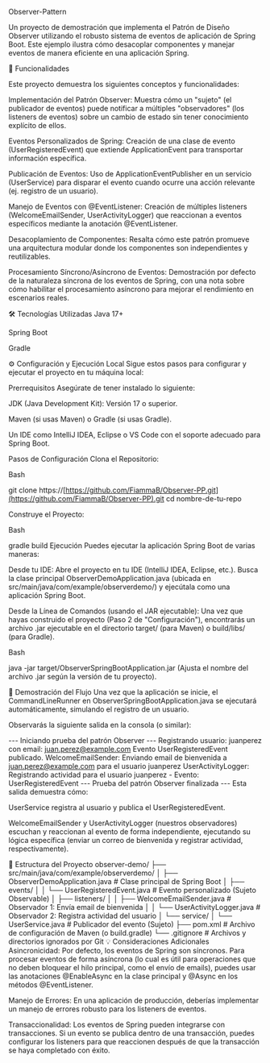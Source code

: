 
Observer-Pattern

Un proyecto de demostración que implementa el Patrón de Diseño Observer utilizando el robusto sistema de eventos de aplicación de Spring Boot. Este ejemplo ilustra cómo desacoplar componentes y manejar eventos de manera eficiente en una aplicación Spring.

🚀 Funcionalidades

Este proyecto demuestra los siguientes conceptos y funcionalidades:

Implementación del Patrón Observer: Muestra cómo un "sujeto" (el publicador de eventos) puede notificar a múltiples "observadores" (los listeners de eventos) sobre un cambio de estado sin tener conocimiento explícito de ellos.

Eventos Personalizados de Spring: Creación de una clase de evento (UserRegisteredEvent) que extiende ApplicationEvent para transportar información específica.

Publicación de Eventos: Uso de ApplicationEventPublisher en un servicio (UserService) para disparar el evento cuando ocurre una acción relevante (ej. registro de un usuario).

Manejo de Eventos con @EventListener: Creación de múltiples listeners (WelcomeEmailSender, UserActivityLogger) que reaccionan a eventos específicos mediante la anotación @EventListener.

Desacoplamiento de Componentes: Resalta cómo este patrón promueve una arquitectura modular donde los componentes son independientes y reutilizables.

Procesamiento Síncrono/Asíncrono de Eventos: Demostración por defecto de la naturaleza síncrona de los eventos de Spring, con una nota sobre cómo habilitar el procesamiento asíncrono para mejorar el rendimiento en escenarios reales.

🛠️ Tecnologías Utilizadas
Java 17+ 

Spring Boot 

 Gradle

⚙️ Configuración y Ejecución Local
Sigue estos pasos para configurar y ejecutar el proyecto en tu máquina local:

Prerrequisitos
Asegúrate de tener instalado lo siguiente:

JDK (Java Development Kit): Versión 17 o superior.

Maven (si usas Maven) o Gradle (si usas Gradle).

Un IDE como IntelliJ IDEA, Eclipse o VS Code con el soporte adecuado para Spring Boot.

Pasos de Configuración
Clona el Repositorio:

Bash

git clone https://[https://github.com/FiammaB/Observer-PP.git](https://github.com/FiammaB/Observer-PP).git
cd nombre-de-tu-repo


Construye el Proyecto:

Bash

gradle build
Ejecución
Puedes ejecutar la aplicación Spring Boot de varias maneras:

Desde tu IDE:
Abre el proyecto en tu IDE (IntelliJ IDEA, Eclipse, etc.). Busca la clase principal ObserverDemoApplication.java (ubicada en src/main/java/com/example/observerdemo/) y ejecútala como una aplicación Spring Boot.

Desde la Línea de Comandos (usando el JAR ejecutable):
Una vez que hayas construido el proyecto (Paso 2 de "Configuración"), encontrarás un archivo .jar ejecutable en el directorio target/ (para Maven) o build/libs/ (para Gradle).

Bash

java -jar target/ObserverSpringBootApplication.jar
(Ajusta el nombre del archivo .jar según la versión de tu proyecto).

🧪 Demostración del Flujo
Una vez que la aplicación se inicie, el CommandLineRunner en ObserverSpringBootApplication.java se ejecutará automáticamente, simulando el registro de un usuario.

Observarás la siguiente salida en la consola (o similar):

--- Iniciando prueba del patrón Observer ---
Registrando usuario: juanperez con email: juan.perez@example.com
Evento UserRegisteredEvent publicado.
WelcomeEmailSender: Enviando email de bienvenida a juan.perez@example.com para el usuario juanperez
UserActivityLogger: Registrando actividad para el usuario juanperez - Evento: UserRegisteredEvent
--- Prueba del patrón Observer finalizada ---
Esta salida demuestra cómo:

UserService registra al usuario y publica el UserRegisteredEvent.

WelcomeEmailSender y UserActivityLogger (nuestros observadores) escuchan y reaccionan al evento de forma independiente, ejecutando su lógica específica (enviar un correo de bienvenida y registrar actividad, respectivamente).

📂 Estructura del Proyecto
observer-demo/
├── src/main/java/com/example/observerdemo/
│   ├── ObserverDemoApplication.java  # Clase principal de Spring Boot
│   ├── events/
│   │   └── UserRegisteredEvent.java  # Evento personalizado (Sujeto Observable)
│   ├── listeners/
│   │   ├── WelcomeEmailSender.java   # Observador 1: Envía email de bienvenida
│   │   └── UserActivityLogger.java   # Observador 2: Registra actividad del usuario
│   └── service/
│       └── UserService.java          # Publicador del evento (Sujeto)
├── pom.xml                           # Archivo de configuración de Maven (o build.gradle)
└── .gitignore                        # Archivos y directorios ignorados por Git
💡 Consideraciones Adicionales
Asincronicidad: Por defecto, los eventos de Spring son síncronos. Para procesar eventos de forma asíncrona (lo cual es útil para operaciones que no deben bloquear el hilo principal, como el envío de emails), puedes usar las anotaciones @EnableAsync en la clase principal y @Async en los métodos @EventListener.

Manejo de Errores: En una aplicación de producción, deberías implementar un manejo de errores robusto para los listeners de eventos.

Transaccionalidad: Los eventos de Spring pueden integrarse con transacciones. Si un evento se publica dentro de una transacción, puedes configurar los listeners para que reaccionen después de que la transacción se haya completado con éxito.


